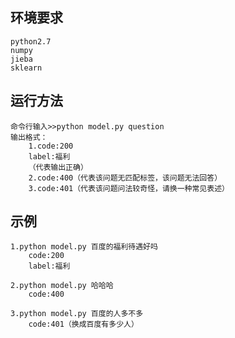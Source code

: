 ## 环境要求
	python2.7
	numpy
	jieba
	sklearn

## 运行方法
	命令行输入>>python model.py question
	输出格式：
		1.code:200
		label:福利
		（代表输出正确）
		2.code:400（代表该问题无匹配标签，该问题无法回答）
		3.code:401（代表该问题问法较奇怪，请换一种常见表述）

## 示例
	1.python model.py 百度的福利待遇好吗
		code:200
		label:福利

	2.python model.py 哈哈哈
		code:400

	3.python model.py 百度的人多不多
		code:401（换成百度有多少人）
